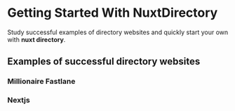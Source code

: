 # Getting Started With NuxtDirectory

Study successful examples of directory websites and quickly start your own with **nuxt directory**.

## Examples of successful directory websites

### Millionaire Fastlane

### Nextjs 